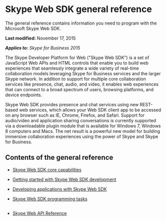 
# Skype Web SDK general reference
The general reference contains information you need to program with the Microsoft Skype Web SDK.

 **Last modified:** November 17, 2015

 _**Applies to:** Skype for Business 2015_

The Skype Developer Platform for Web ("Skype Web SDK") is a set of JavaScript Web APIs and HTML controls that enable you to build web experiences that seamlessly integrate a wide variety of real-time collaboration models leveraging Skype for Business services and the larger Skype network. In addition to support for multiple core collaboration services like presence, chat, audio, and video, it enables web experiences that can connect to a broad spectrum of users, browsing platforms, and device endpoints.

Skype Web SDK provides presence and chat services using new REST-based web services, which allows your Web SDK client app to be accessed on any browser such as IE, Chrome, Firefox, and Safari. Support for audio/video and application sharing conversations is currently supported via a downloadable plugin module that is available for Windows 7, Windows 8 computers and Macs. The net result is a powerful new model for building immersive collaboration experiences using the power of Skype and Skype for Business.

## Contents of the general reference


- [Skype Web SDK core capabilities](CoreCapabilities.md)
    
- [Getting started with Skype Web SDK development](GettingStarted.md)
    
- [Developing applications with Skype Web SDK](DevelopApplications.md)
    
- [Skype Web SDK programming tasks](ProgrammingTasks.md)
    

## 
<a name="bk_addresources"> </a>


- [Skype Web API Reference](https://msdn.microsoft.com/library/office/dn962122(v=office.16).aspx)
    
